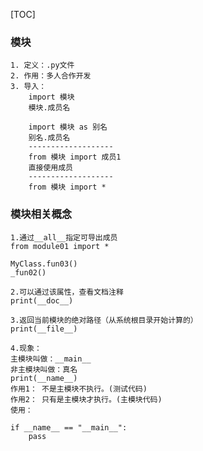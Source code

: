 [TOC]
### 模块
    1. 定义：.py文件
    2. 作用：多人合作开发
    3. 导入：
	    import 模块
	    模块.成员名

	    import 模块 as 别名
	    别名.成员名
	    -------------------
	    from 模块 import 成员1
	    直接使用成员
	    -------------------
	    from 模块 import *

### 模块相关概念
	1.通过__all__指定可导出成员
	from module01 import *

	MyClass.fun03()
	_fun02()

	2.可以通过该属性，查看文档注释
	print(__doc__)

	3.返回当前模块的绝对路径（从系统根目录开始计算的）
	print(__file__)

	4.现象：
	主模块叫做：__main__
	非主模块叫做：真名
	print(__name__)
	作用1： 不是主模块不执行。(测试代码)
	作用2： 只有是主模块才执行。(主模块代码)
	使用：
```
if __name__ == "__main__":
	pass
```
